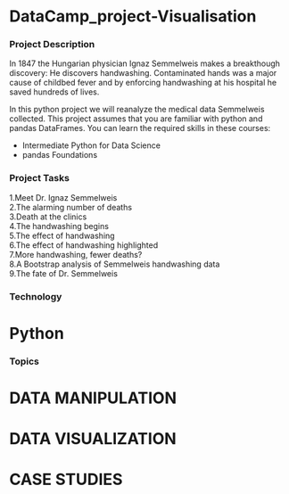 # DataCamp_project-Visualisation
### Project Description
In 1847 the Hungarian physician Ignaz Semmelweis makes a breakthough discovery: He discovers handwashing. Contaminated hands was a major cause of childbed fever and by enforcing handwashing at his hospital he saved hundreds of lives.

In this python project we will reanalyze the medical data Semmelweis collected. This project assumes that you are familiar with python and pandas DataFrames. You can learn the required skills in these courses:

* Intermediate Python for Data Science
* pandas Foundations

### Project Tasks
1.Meet Dr. Ignaz Semmelweis<br>
2.The alarming number of deaths<br>
3.Death at the clinics<br>
4.The handwashing begins<br>
5.The effect of handwashing<br>
6.The effect of handwashing highlighted<br>
7.More handwashing, fewer deaths?<br>
8.A Bootstrap analysis of Semmelweis handwashing data<br>
9.The fate of Dr. Semmelweis<br>

### Technology
# Python
### Topics
# DATA MANIPULATION
# DATA VISUALIZATION
# CASE STUDIES
